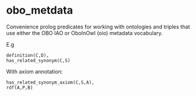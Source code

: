 # obo_metdata

Convenience prolog predicates for working with ontologies and triples that use either the OBO IAO or OboInOwl (oio) metadata vocabulary.

E.g

```
definition(C,D),
has_related_synonym(C,S)
```

With axiom annotation:

```
has_related_synonym_axiom(C,S,A),
rdf(A,P,B)
```

